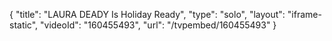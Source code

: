 {
    "title": "LAURA DEADY Is Holiday Ready",
    "type": "solo",
    "layout": "iframe-static",
    "videoId": "160455493",
    "url": "\/tvpembed\/160455493"
}